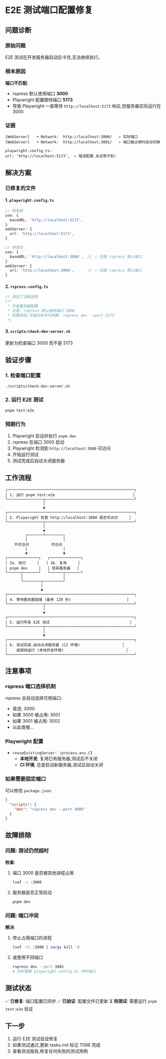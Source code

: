 # E2E 测试端口配置修复

## 问题诊断

### 原始问题
E2E 测试在开发服务器启动后卡住,无法继续执行。

### 根本原因
**端口不匹配**:
- rspress 默认使用端口 **3000**
- Playwright 配置期待端口 **5173**
- 导致 Playwright 一直等待 `http://localhost:5173` 响应,但服务器实际运行在 3000

### 证据
```
[WebServer]   ➜ Network:  http://localhost:3000/   ← 实际端口
[WebServer]   ➜ Network:  http://localhost:3001/   ← 端口被占用时自动切换

playwright.config.ts:
url: 'http://localhost:5173',  ← 错误配置,永远等不到!
```

## 解决方案

### 已修复的文件

#### 1. `playwright.config.ts`
```typescript
// 修改前
use: {
  baseURL: 'http://localhost:5173',
}
webServer: {
  url: 'http://localhost:5173',
}

// 修改后
use: {
  baseURL: 'http://localhost:3000',  // ✅ 匹配 rspress 默认端口
}
webServer: {
  url: 'http://localhost:3000',      // ✅ 匹配 rspress 默认端口
}
```

#### 2. `rspress.config.ts`
```typescript
// 添加了注释说明
/**
 * 开发服务器配置
 * 注意: rspress 默认使用端口 3000
 * 如需修改,可通过命令行参数: rspress dev --port 5173
 */
```

#### 3. `scripts/check-dev-server.sh`
更新为检查端口 3000 而不是 5173

## 验证步骤

### 1. 检查端口配置
```bash
./scripts/check-dev-server.sh
```

### 2. 运行 E2E 测试
```bash
pnpm test:e2e
```

### 预期行为
1. Playwright 启动并执行 `pnpm dev`
2. rspress 在端口 3000 启动
3. Playwright 检测到 `http://localhost:3000` 可访问
4. 开始运行测试
5. 测试完成后自动关闭服务器

## 工作流程

```
┌─────────────────────────────────────────────────────────┐
│ 1. 运行 pnpm test:e2e                                   │
└────────────────┬────────────────────────────────────────┘
                 │
                 ▼
┌─────────────────────────────────────────────────────────┐
│ 2. Playwright 检查 http://localhost:3000 是否可访问     │
└────────────────┬────────────────────────────────────────┘
                 │
                 ▼
         ┌───────┴────────┐
         │                │
    不可访问          可访问
         │                │
         ▼                ▼
┌──────────────┐   ┌──────────────┐
│ 3a. 执行     │   │ 3b. 复用     │
│ pnpm dev     │   │ 现有服务器   │
└──────┬───────┘   └──────┬───────┘
       │                  │
       └────────┬─────────┘
                │
                ▼
┌─────────────────────────────────────────────────────────┐
│ 4. 等待服务器就绪 (最多 120 秒)                         │
└────────────────┬────────────────────────────────────────┘
                 │
                 ▼
┌─────────────────────────────────────────────────────────┐
│ 5. 运行所有 E2E 测试                                    │
└────────────────┬────────────────────────────────────────┘
                 │
                 ▼
┌─────────────────────────────────────────────────────────┐
│ 6. 测试完成,自动关闭服务器 (CI 环境)                   │
│    或保持运行 (本地开发环境)                            │
└─────────────────────────────────────────────────────────┘
```

## 注意事项

### rspress 端口选择机制
rspress 会自动选择可用端口:
- 首选: 3000
- 如果 3000 被占用: 3001
- 如果 3001 被占用: 3002
- 以此类推...

### Playwright 配置
- `reuseExistingServer: !process.env.CI`
  - **本地开发**: 复用已有服务器,测试后不关闭
  - **CI 环境**: 总是启动新服务器,测试后自动关闭

### 如果需要固定端口
可以修改 `package.json`:
```json
{
  "scripts": {
    "dev": "rspress dev --port 3000"
  }
}
```

## 故障排除

### 问题: 测试仍然超时
**检查**:
1. 端口 3000 是否被其他进程占用
   ```bash
   lsof -i :3000
   ```
2. 服务器是否正常启动
   ```bash
   pnpm dev
   ```

### 问题: 端口冲突
**解决**:
1. 停止占用端口的进程
   ```bash
   lsof -ti :3000 | xargs kill -9
   ```
2. 或使用不同端口
   ```bash
   rspress dev --port 3001
   # 同时更新 playwright.config.ts 中的端口
   ```

## 测试状态

✅ **已修复**: 端口配置已同步
✅ **已验证**: 配置文件已更新
⏳ **待测试**: 需要运行 `pnpm test:e2e` 验证

## 下一步

1. 运行 E2E 测试验证修复
2. 如果测试通过,更新 tasks.md 标记 T086 完成
3. 查看测试报告,修复任何失败的测试用例
